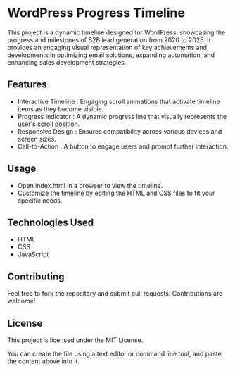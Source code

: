 # WordPress Progress Timeline
This project is a dynamic timeline designed for WordPress, showcasing the progress and milestones of B2B lead generation from 2020 to 2025. It provides an engaging visual representation of key achievements and developments in optimizing email solutions, expanding automation, and enhancing sales development strategies.

## Features
- Interactive Timeline : Engaging scroll animations that activate timeline items as they become visible.
- Progress Indicator : A dynamic progress line that visually represents the user's scroll position.
- Responsive Design : Ensures compatibility across various devices and screen sizes.
- Call-to-Action : A button to engage users and prompt further interaction.

## Usage
- Open index.html in a browser to view the timeline.
- Customize the timeline by editing the HTML and CSS files to fit your specific needs.
## Technologies Used
- HTML
- CSS
- JavaScript
## Contributing
Feel free to fork the repository and submit pull requests. Contributions are welcome!

## License
This project is licensed under the MIT License.

You can create the file using a text editor or command line tool, and paste the content above into it.
